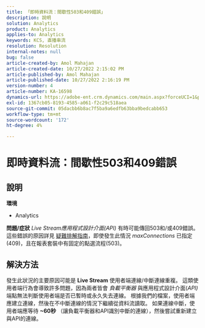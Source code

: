 ```yaml
---
title: 「即時資料流：間歇性503和409錯誤」
description: 說明
solution: Analytics
product: Analytics
applies-to: Analytics
keywords: KCS, 直播串流
resolution: Resolution
internal-notes: null
bug: false
article-created-by: Amol Mahajan
article-created-date: 10/27/2022 2:15:02 PM
article-published-by: Amol Mahajan
article-published-date: 10/27/2022 2:16:19 PM
version-number: 4
article-number: KA-16598
dynamics-url: https://adobe-ent.crm.dynamics.com/main.aspx?forceUCI=1&pagetype=entityrecord&etn=knowledgearticle&id=ac1f17bc-0156-ed11-bba2-6045bd006793
exl-id: 1367cb05-8193-4585-a061-f2c29c518aea
source-git-commit: 05dacbb6b8ac7f5ba9a6edfb63bba9bedcabb653
workflow-type: tm+mt
source-wordcount: '172'
ht-degree: 4%

---
```


# 即時資料流：間歇性503和409錯誤

## 說明

<b>環境</b>
- Analytics

<b>問題/症狀</b>
*Live Stream應用程式設計介面(API)* 有時可能傳回503和/或409錯誤。 這些錯誤的原因詳見 [疑難排解指南](https://github.com/AdobeDocs/analytics-1.4-apis/blob/master/docs/live-stream-api/troubleshooting.md)，即使發生此情況 *maxConnections* 已指定(409)，且在報表套裝中有固定的點選流程(503)。


## 解決方法


發生此狀況的主要原因可能是 <b>Live Stream</b> 使用者端連線/中斷連線重複。 這類使用者端行為會導致許多問題，因為兩者皆會 *負載平衡器* 與應用程式設計介面(*API)* 端點無法判斷使用者端是否已暫時或永久失去連線。 根據我們的檔案，使用者端應建立連線，然後在不中斷連線的情況下繼續從資料流讀取。 如果連線中斷，使用者端應等待 <b>~60秒</b> （讓負載平衡器和API識別中斷的連線），然後嘗試重新建立與API的連線。
